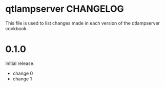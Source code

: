 # qtlampserver CHANGELOG

This file is used to list changes made in each version of the qtlampserver cookbook.

# 0.1.0

Initial release.

- change 0
- change 1

